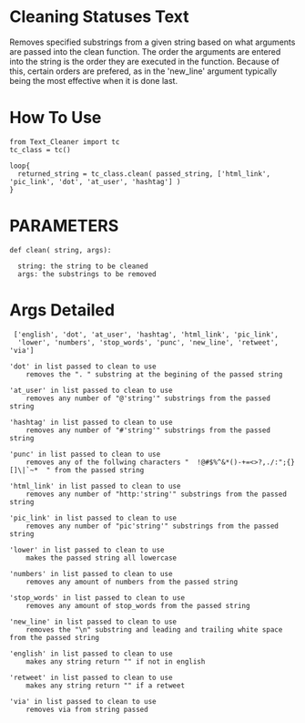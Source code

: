 # Cleaning Statuses Text
Removes specified substrings from a given string based on what arguments are passed into the clean function. The order the arguments are entered into the string is the order they are executed in the function. Because of this, certain orders are prefered, as in the 'new_line' argument typically being the most effective when it is done last.

# How To Use
```
from Text_Cleaner import tc
tc_class = tc()

loop{
  returned_string = tc_class.clean( passed_string, ['html_link',  'pic_link', 'dot', 'at_user', 'hashtag'] )
}
```

# PARAMETERS
```
def clean( string, args):

  string: the string to be cleaned
  args: the substrings to be removed
```

# Args Detailed
```
 ['english', 'dot', 'at_user', 'hashtag', 'html_link', 'pic_link', 
  'lower', 'numbers', 'stop_words', 'punc', 'new_line', 'retweet', 'via']

'dot' in list passed to clean to use
    removes the ". " substring at the begining of the passed string

'at_user' in list passed to clean to use
    removes any number of "@'string'" substrings from the passed string

'hashtag' in list passed to clean to use
    removes any number of "#'string'" substrings from the passed string

'punc' in list passed to clean to use
    removes any of the follwing characters "  !@#$%^&*()-+=<>?,./:";{}[]\|`~*  " from the passed string

'html_link' in list passed to clean to use
    removes any number of "http:'string'" substrings from the passed string

'pic_link' in list passed to clean to use
    removes any number of "pic'string'" substrings from the passed string

'lower' in list passed to clean to use
    makes the passed string all lowercase

'numbers' in list passed to clean to use
    removes any amount of numbers from the passed string

'stop_words' in list passed to clean to use
    removes any amount of stop_words from the passed string

'new_line' in list passed to clean to use
    removes the "\n" substring and leading and trailing white space from the passed string
    
'english' in list passed to clean to use
    makes any string return "" if not in english
    
'retweet' in list passed to clean to use
    makes any string return "" if a retweet
    
'via' in list passed to clean to use
    removes via from string passed
```
